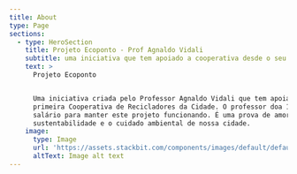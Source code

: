 ```yaml
---
title: About
type: Page
sections:
  - type: HeroSection
    title: Projeto Ecoponto - Prof Agnaldo Vidali
    subtitle: uma iniciativa que tem apoiado a cooperativa desde o seu início
    text: >
      Projeto Ecoponto 


      Uma iniciativa criada pelo Professor Agnaldo Vidali que tem apoiado a
      primeira Cooperativa de Recicladores da Cidade. O professor doa 1/3 de seu
      salário para manter este projeto funcionando. É uma prova de amor pela
      sustentabilidade e o cuidado ambiental de nossa cidade. 
    image:
      type: Image
      url: 'https://assets.stackbit.com/components/images/default/default-image.png'
      altText: Image alt text
---
```

